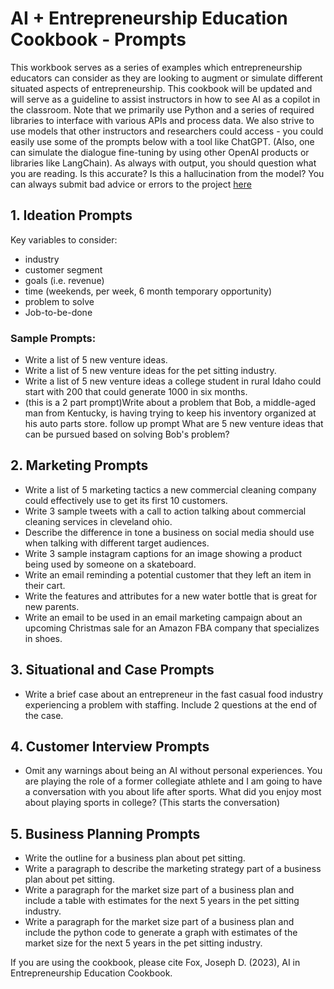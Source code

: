 # AI + Entrepreneurship Education Cookbook - Prompts
This workbook serves as a series of examples which entrepreneurship educators can consider as they are looking to augment or simulate different situated aspects of entrepreneurship. This cookbook will be updated and will serve as a guideline to assist instructors in how to see AI as a copilot in the classroom. Note that we primarily use Python and a series of required libraries to interface with various APIs and process data. We also strive to use models that other instructors and researchers could access - you could easily use some of the prompts below with a tool like ChatGPT. (Also, one can simulate the dialogue fine-tuning by using other OpenAI products or libraries like LangChain). As always with output, you should question what you are reading. Is this accurate? Is this a hallucination from the model? You can always submit bad advice or errors to the project [here](https://tally.so/r/wo91Pe)

## 1. Ideation Prompts
Key variables to consider:

* industry
* customer segment
* goals (i.e. revenue)
* time (weekends, per week, 6 month temporary opportunity)
* problem to solve
* Job-to-be-done

### Sample Prompts:
* Write a list of 5 new venture ideas.
* Write a list of 5 new venture ideas for the pet sitting industry.
* Write a list of 5 new venture ideas a college student in rural Idaho could start with 200 that could generate 1000 in six months.
* (this is a 2 part prompt)Write about a problem that Bob, a middle-aged man from Kentucky, is having trying to keep his inventory organized at his auto parts store. follow up prompt What are 5 new venture ideas that can be pursued based on solving Bob's problem?
## 2. Marketing Prompts
* Write a list of 5 marketing tactics a new commercial cleaning company could effectively use to get its first 10 customers.
* Write 3 sample tweets with a call to action talking about commercial cleaning services in cleveland ohio.
* Describe the difference in tone a business on social media should use when talking with different target audiences.
* Write 3 sample instagram captions for an image showing a product being used by someone on a skateboard.
* Write an email reminding a potential customer that they left an item in their cart.
* Write the features and attributes for a new water bottle that is great for new parents.
* Write an email to be used in an email marketing campaign about an upcoming Christmas sale for an Amazon FBA company that specializes in shoes.
## 3. Situational and Case Prompts
* Write a brief case about an entrepreneur in the fast casual food industry experiencing a problem with staffing. Include 2 questions at the end of the case.
## 4. Customer Interview Prompts
* Omit any warnings about being an AI without personal experiences. You are playing the role of a former collegiate athlete and I am going to have a conversation with you about life after sports. What did you enjoy most about playing sports in college? (This starts the conversation)

## 5. Business Planning Prompts
* Write the outline for a business plan about pet sitting.
* Write a paragraph to describe the marketing strategy part of a business plan about pet sitting.
* Write a paragraph for the market size part of a business plan and include a table with estimates for the next 5 years in the pet sitting industry.
* Write a paragraph for the market size part of a business plan and include the python code to generate a graph with estimates of the market size for the next 5 years in the pet sitting industry.


If you are using the cookbook, please cite Fox, Joseph D. (2023), AI in Entrepreneurship Education Cookbook.
